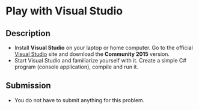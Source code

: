 # Play with Visual Studio

## Description
- Install **Visual Studio** on your laptop or home computer. Go to the official [Visual Studio](https://www.visualstudio.com/) site and download the **Community 2015** version.
- Start Visual Studio and familiarize yourself with it. Create a simple C# program (console application), compile and run it.

## Submission
- You do not have to submit anything for this problem.